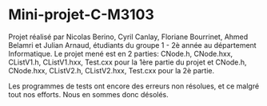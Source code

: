 Mini-projet-C-M3103
===================
Projet réalisé par Nicolas Berino, Cyril Canlay, 
Floriane Bourrinet, Ahmed Belamri et Julian Arnaud,
étudiants du groupe 1 - 2è année au département Informatique.
Le projet mené est en 2 parties:
CNode.h, CNode.hxx, CListV1.h, CListV1.hxx, Test.cxx pour la 
1ère partie du projet et 
CNode.h, CNode.hxx, CListV2.h, CListV2.hxx, Test.cxx pour la 
2è partie.

Les programmes de tests ont encore des erreurs non résolues,
et ce malgré tout nos efforts. Nous en sommes donc désolés.
